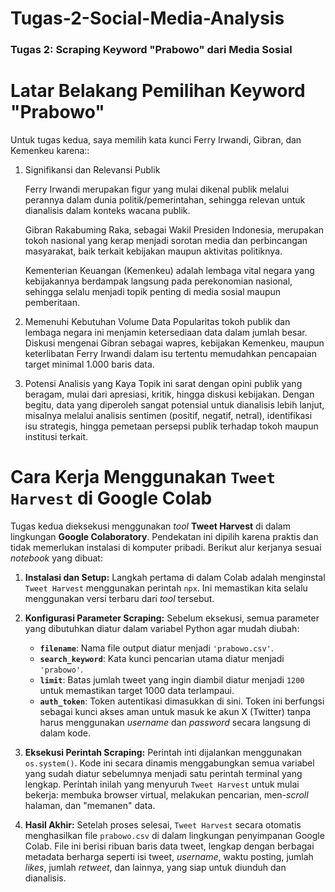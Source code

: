 # Tugas-2-Social-Media-Analysis

### Tugas 2: Scraping Keyword "Prabowo" dari Media Sosial
# Latar Belakang Pemilihan Keyword "Prabowo" 

Untuk tugas kedua, saya memilih kata kunci Ferry Irwandi, Gibran, dan Kemenkeu karena::

1. Signifikansi dan Relevansi Publik

    Ferry Irwandi merupakan figur yang mulai dikenal publik melalui perannya dalam dunia politik/pemerintahan, sehingga relevan untuk dianalisis dalam konteks wacana publik.

    Gibran Rakabuming Raka, sebagai Wakil Presiden Indonesia, merupakan tokoh nasional yang kerap menjadi sorotan media dan perbincangan masyarakat, baik terkait kebijakan maupun aktivitas politiknya.

    Kementerian Keuangan (Kemenkeu) adalah lembaga vital negara yang kebijakannya berdampak langsung pada perekonomian nasional, sehingga selalu menjadi topik penting di media sosial maupun pemberitaan.

2. Memenuhi Kebutuhan Volume Data
    Popularitas tokoh publik dan lembaga negara ini menjamin ketersediaan data dalam jumlah besar. Diskusi mengenai Gibran sebagai wapres, kebijakan Kemenkeu, maupun keterlibatan Ferry Irwandi dalam isu tertentu memudahkan pencapaian target minimal 1.000 baris data.

3. Potensi Analisis yang Kaya
    Topik ini sarat dengan opini publik yang beragam, mulai dari apresiasi, kritik, hingga diskusi kebijakan. Dengan begitu, data yang diperoleh sangat potensial untuk dianalisis lebih lanjut, misalnya melalui analisis sentimen (positif, negatif, netral), identifikasi isu strategis, hingga pemetaan persepsi publik terhadap tokoh maupun institusi terkait.

# Cara Kerja Menggunakan `Tweet Harvest` di Google Colab
Tugas kedua dieksekusi menggunakan *tool* **Tweet Harvest** di dalam lingkungan **Google Colaboratory**. Pendekatan ini dipilih karena praktis dan tidak memerlukan instalasi di komputer pribadi. Berikut alur kerjanya sesuai *notebook* yang dibuat:

1.  **Instalasi dan Setup:**
    Langkah pertama di dalam Colab adalah menginstal `Tweet Harvest` menggunakan perintah `npx`. Ini memastikan kita selalu menggunakan versi terbaru dari *tool* tersebut.

2.  **Konfigurasi Parameter Scraping:**
    Sebelum eksekusi, semua parameter yang dibutuhkan diatur dalam variabel Python agar mudah diubah:
    * **`filename`**: Nama file output diatur menjadi `'prabowo.csv'`.
    * **`search_keyword`**: Kata kunci pencarian utama diatur menjadi `'prabowo'`.
    * **`limit`**: Batas jumlah tweet yang ingin diambil diatur menjadi `1200` untuk memastikan target 1000 data terlampaui.
    * **`auth_token`**: Token autentikasi dimasukkan di sini. Token ini berfungsi sebagai kunci akses aman untuk masuk ke akun X (Twitter) tanpa harus menggunakan *username* dan *password* secara langsung di dalam kode.

3.  **Eksekusi Perintah Scraping:**
    Perintah inti dijalankan menggunakan `os.system()`. Kode ini secara dinamis menggabungkan semua variabel yang sudah diatur sebelumnya menjadi satu perintah terminal yang lengkap. Perintah inilah yang menyuruh `Tweet Harvest` untuk mulai bekerja: membuka browser virtual, melakukan pencarian, men-*scroll* halaman, dan "memanen" data.

4.  **Hasil Akhir:**
    Setelah proses selesai, `Tweet Harvest` secara otomatis menghasilkan file `prabowo.csv` di dalam lingkungan penyimpanan Google Colab. File ini berisi ribuan baris data tweet, lengkap dengan berbagai metadata berharga seperti isi tweet, *username*, waktu posting, jumlah *likes*, jumlah *retweet*, dan lainnya, yang siap untuk diunduh dan dianalisis.
